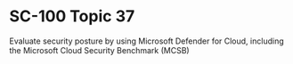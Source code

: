 # SC-100 Topic 37

Evaluate security posture by using Microsoft Defender for Cloud, including the Microsoft Cloud Security Benchmark (MCSB)
